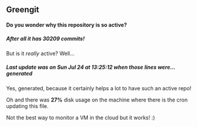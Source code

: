 ## Greengit

#### Do you wonder why this repository is so active?

##### After all it has 30209 commits!

But is it *really* active? Well...

##### Last update was on Sun Jul 24 at 13:25:12 when those lines were... generated

Yes, generated, because it certainly helps a lot to have such an active repo!

Oh and there was **27%** disk usage on the machine
where there is the cron updating this file.

Not the best way to monitor a VM in the cloud but it works! :)
